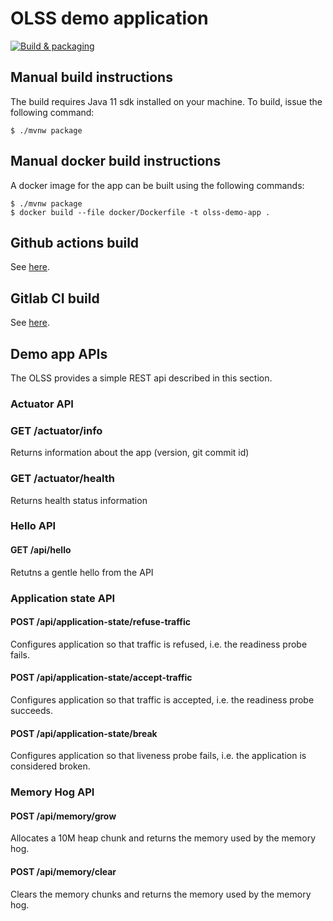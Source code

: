 # OLSS demo application

[![Build & packaging](https://github.com/andreaceccanti/olss-demo-app/actions/workflows/maven_build.yml/badge.svg)](https://github.com/andreaceccanti/olss-demo-app/actions/workflows/maven_build.yml)

## Manual build instructions

The build requires Java 11 sdk installed on your machine.
To build, issue the following command:

```console
$ ./mvnw package
```

## Manual docker build instructions

A docker image for the app can be built using the following commands:

```console
$ ./mvnw package
$ docker build --file docker/Dockerfile -t olss-demo-app .
```
## Github actions build

See [here](.github/workflows/maven_build.yml).

## Gitlab CI build

See [here](.gitlab-ci.yml).

## Demo app APIs

The OLSS provides a simple REST api described in this section.

### Actuator API

### GET /actuator/info

Returns information about the app (version, git commit id)

### GET /actuator/health

Returns health status information

### Hello API

#### GET /api/hello

Retutns a gentle hello from the API

### Application state API

#### POST /api/application-state/refuse-traffic

Configures application so that traffic is refused, i.e. the readiness probe
fails.


#### POST /api/application-state/accept-traffic

Configures application so that traffic is accepted, i.e. the readiness probe
succeeds.

#### POST /api/application-state/break

Configures application so that liveness probe fails, i.e. the application is
considered broken.

### Memory Hog API

#### POST /api/memory/grow

Allocates a 10M heap chunk and returns the memory used by the memory hog.

#### POST /api/memory/clear

Clears the memory chunks and returns the memory used by the memory hog.

